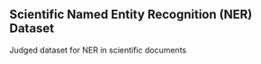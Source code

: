 Scientific Named Entity Recognition (NER) Dataset
-------------------------------------------------

Judged dataset for NER in scientific documents
